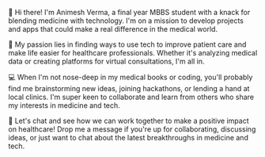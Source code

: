 
👋 Hi there! I'm Animesh Verma, a final year MBBS student with a knack for blending medicine with technology. I'm on a mission to develop projects and apps that could make a real difference in the medical world.

🌟 My passion lies in finding ways to use tech to improve patient care and make life easier for healthcare professionals. Whether it's analyzing medical data or creating platforms for virtual consultations, I'm all in.

💻 When I'm not nose-deep in my medical books or coding, you'll probably find me brainstorming new ideas, joining hackathons, or lending a hand at local clinics. I'm super keen to collaborate and learn from others who share my interests in medicine and tech.

🔬 Let's chat and see how we can work together to make a positive impact on healthcare! Drop me a message if you're up for collaborating, discussing ideas, or just want to chat about the latest breakthroughs in medicine and tech.
